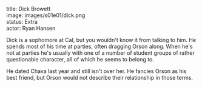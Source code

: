 title: Dick Browett  
image: images/s01e01/dick.png  
status: Extra  
actor: Ryan Hansen  

Dick is a sophomore at Cal, but you wouldn't know it from talking to him. He spends most of his time at parties, often dragging Orson along. When he's not at parties he's usually with one of a number of student groups of rather questionable character, all of which he seems to belong to.

He dated Chava last year and still isn't over her. He fancies Orson as his best friend, but Orson would not describe their relationship in those terms.
